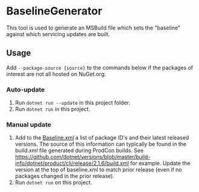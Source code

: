 # BaselineGenerator

This tool is used to generate an MSBuild file which sets the "baseline" against which servicing updates are built.

## Usage

Add `--package-source {source}` to the commands below if the packages of interest are not all hosted on NuGet.org.

### Auto-update

1. Run `dotnet run --update` in this project folder.
2. Run `dotnet run` in this project.

### Manual update

1. Add to the [Baseline.xml](/eng/Baseline.xml) a list of package ID's and their latest released versions. The source of
this information can typically be found in the build.xml file generated during ProdCon builds. See
<https://github.com/dotnet/versions/blob/master/build-info/dotnet/product/cli/release/2.1.6/build.xml> for example.
Update the version at the top of baseline.xml to match prior release (even if no packages changed in the prior release).
2. Run `dotnet run` on this project.
